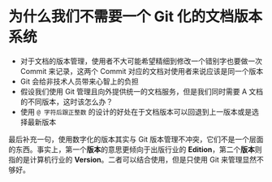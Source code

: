 # 为什么我们不需要一个 Git 化的文档版本系统

- 对于文档的版本管理，使用者不大可能希望精细到修改一个错别字也要做一次 Commit 来记录，这两个 Commit 对应的文档对使用者来说应该是同一个版本
- Git 会给非技术人员带来心智上的负担
- 假设我们使用 Git 管理且向外提供统一的文档服务，但是我们同时需要 A 文档的不同版本，这时该怎么办？
- 使用 `@ 字符后跟正整数` 的设计的好处在于文档版本可以回退到上一版本或是选择最新版本

最后补充一句，使用数字化的版本其实与 Git 版本管理不冲突，它们不是一个层面的东西。事实上，第一个**版本**的意思更倾向于出版行业的 **Edition**，第二个**版本**则指的是计算机行业的 **Version**。二者可以结合使用，但是只使用 Git 来管理显然不够好。

